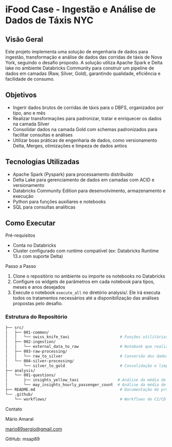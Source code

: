 # iFood Case - Ingestão e Análise de Dados de Táxis NYC

## Visão Geral

Este projeto implementa uma solução de engenharia de dados para ingestão, transformação e análise de dados das corridas de táxis de Nova York, seguindo o desafio proposto. A solução utiliza Apache Spark e Delta lake no ambiente Databricks Community para construir um pipeline de dados em camadas (Raw, Silver, Gold), garantindo qualidade, eficiência e facilidade de consumo.

## Objetivos
- Ingerir dados brutos de corridas de táxis para o DBFS, organizados por tipo, ano e mês
- Realizar transformações para padronizar, tratar e enriquecer os dados na camada Silver
- Consolidar dados na camada Gold com schemas padronizados para facilitar consultas e análises
- Utilizar boas práticas de engenharia de dados, como versionamento Delta, Merges, otimizações e limpeza de dados antios

## Tecnologias Utilizadas
- Apache Spark (Pyspark) para processamento distribuído
- Delta Lake para gerenciamento de dados em camadas com ACID e versionamento
- Databricks Community Edition para desenvolvimento, armazenamento e execução
- Python para funções auxiliares e notebooks
- SQL para consultas analíticas

## Como Executar
Pré-requisitos
- Conta no Databricks
- Cluster configurado com runtime compatível (ex: Databricks Runtime 13.x com suporte Delta)

Passo a Passo
1. Clone o repositório no ambiente ou importe os notebooks no Databricks
2. Configure os widgets de parâmetros em cada notebook para tipos, meses e anos desejados
3. Execute o notebook `execute_all` no diretório analysis/. Ele irá executa todos os tratamentos necessários até a disponibilização das análises propostas pelo desafio.

### Estrutura do Repositório

```bash
├── src/
│   ├── 001-common/
│   │   └── swiss_knife_taxi                      # Funções utilitárias reaproveitáveis
│   ├── 002-ingestion/
│   │   └── external_data_to_raw                  # Notebook que realiza o download e ingestão dos dados brutos
│   ├── 003-raw-processing/
│   │   └── raw_to_silver                         # Conversão dos dados brutos (raw) para a camada Silver com formatação e controle
│   └── 004-silver-processing/
│       └── silver_to_gold                        # Consolidação e limpeza dos dados para análise (camada Gold)
├── analysis/
│   └── 001-questions/
│       ├── insights_yellow_taxi                 # Análise da média de valor total recebido por mês (yellow)
│       └── may_insights_hourly_passenger_count  # Análise da média de passageiros por hora (mês de maio)
├── README.md                                     # Documentação do projeto
└── .github/
    └── workflows/                                # Workflows de CI/CD
```


Contato

Mário Amaral

mario89sergio@gmail.com

GitHub: msap89
